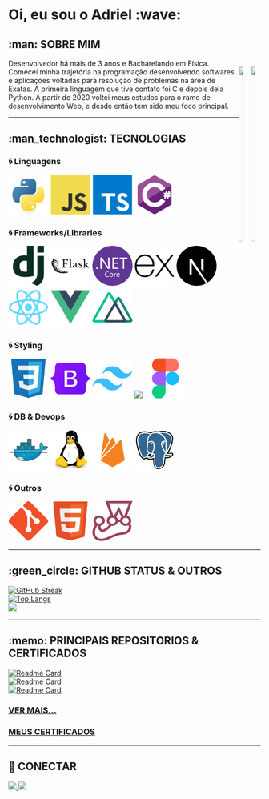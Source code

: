 <h1> Oi, eu sou o Adriel :wave:</h1>



<h2>:man: SOBRE MIM </h2>
<p style="float:right">
  <img src='https://camo.githubusercontent.com/06f36d31550de187d6b846e4c265a47507ece083cdc46d4414353bc10b2da6dd/68747470733a2f2f63646e2e6472696262626c652e636f6d2f75736572732f313231303333392f73637265656e73686f74732f323737363536312f65696e737465696e5f6379636c696e672e676966' width='45%' height='350px'> </img>
<img src='https://www.vkreate.in/storage/services_image/2019-10-02-17-55-54-5d94e4aa809b3-web-development.gif' width='45%' height='350px'></img>
  </p>


 
<p> 
Desenvolvedor há mais de 3 anos e Bacharelando em Física. Comecei minha trajetória na programação desenvolvendo softwares e aplicações voltadas para resolução de problemas na área de Exatas. A primeira linguagem que tive contato foi C e depois dela Python. A partir de 2020 voltei meus estudos
para o ramo de desenvolvimento Web, e desde então tem sido meu foco principal.
  </p>

  <hr>


<h2>:man_technologist: TECNOLOGIAS </h2>

<h3> 🌀  Linguagens </h3>
<div>
<img src='https://raw.githubusercontent.com/devicons/devicon/1119b9f84c0290e0f0b38982099a2bd027a48bf1/icons/python/python-original.svg' width='80px'></img>
<img src='https://raw.githubusercontent.com/devicons/devicon/1119b9f84c0290e0f0b38982099a2bd027a48bf1/icons/javascript/javascript-original.svg' width='80px'></img>
<img src='https://raw.githubusercontent.com/devicons/devicon/1119b9f84c0290e0f0b38982099a2bd027a48bf1/icons/typescript/typescript-original.svg' width='80px'></img>
<img src='https://raw.githubusercontent.com/devicons/devicon/1119b9f84c0290e0f0b38982099a2bd027a48bf1/icons/csharp/csharp-original.svg' width='80px'></img>

<h3> 🌀  Frameworks/Libraries </h3>
<div>
  <img src='https://raw.githubusercontent.com/devicons/devicon/1119b9f84c0290e0f0b38982099a2bd027a48bf1/icons/django/django-plain.svg' width='80px'></img>
  <img src='https://raw.githubusercontent.com/devicons/devicon/1119b9f84c0290e0f0b38982099a2bd027a48bf1/icons/flask/flask-original-wordmark.svg' width='80px'></img>
    <img src='https://raw.githubusercontent.com/devicons/devicon/1119b9f84c0290e0f0b38982099a2bd027a48bf1/icons/dotnetcore/dotnetcore-original.svg' width='80px'></img>
  <img src='https://raw.githubusercontent.com/devicons/devicon/1119b9f84c0290e0f0b38982099a2bd027a48bf1/icons/express/express-original.svg' width='80px'></img>
  <img src='https://raw.githubusercontent.com/devicons/devicon/1119b9f84c0290e0f0b38982099a2bd027a48bf1/icons/nextjs/nextjs-original.svg' width='80px'></img>
  <img src='https://raw.githubusercontent.com/devicons/devicon/1119b9f84c0290e0f0b38982099a2bd027a48bf1/icons/react/react-original.svg' width='80px'></img>
  <img src='https://raw.githubusercontent.com/devicons/devicon/1119b9f84c0290e0f0b38982099a2bd027a48bf1/icons/vuejs/vuejs-original.svg' width='80px'></img>
  </img>
  <img src='https://raw.githubusercontent.com/devicons/devicon/1119b9f84c0290e0f0b38982099a2bd027a48bf1/icons/nuxtjs/nuxtjs-original.svg' width='80px'></img>
  
  
  </div>

  
<h3> 🌀  Styling </h3>
<div>
  <img src='https://raw.githubusercontent.com/devicons/devicon/1119b9f84c0290e0f0b38982099a2bd027a48bf1/icons/css3/css3-original.svg' width='80px'></img>
  <img src='https://raw.githubusercontent.com/devicons/devicon/1119b9f84c0290e0f0b38982099a2bd027a48bf1/icons/bootstrap/bootstrap-original.svg' width='80px'></img>
  <img src='https://raw.githubusercontent.com/devicons/devicon/1119b9f84c0290e0f0b38982099a2bd027a48bf1/icons/tailwindcss/tailwindcss-plain.svg' width='80px'></img>
  <img src='https://raw.githubusercontent.com/styled-components/brand/master/styled-components.png' width='80px'></img>
  <img src='https://raw.githubusercontent.com/devicons/devicon/1119b9f84c0290e0f0b38982099a2bd027a48bf1/icons/figma/figma-original.svg' width='80px'></img>
  
  </div>

<h3> 🌀  DB & Devops </h3>
<div>
  <img src='https://raw.githubusercontent.com/devicons/devicon/1119b9f84c0290e0f0b38982099a2bd027a48bf1/icons/docker/docker-original.svg' width='80px'></img>
  <img src='https://raw.githubusercontent.com/devicons/devicon/1119b9f84c0290e0f0b38982099a2bd027a48bf1/icons/linux/linux-original.svg' width='80px'></img>
  <img src='https://raw.githubusercontent.com/devicons/devicon/1119b9f84c0290e0f0b38982099a2bd027a48bf1/icons/firebase/firebase-plain.svg' width='80px'></img>
  <img src='https://raw.githubusercontent.com/devicons/devicon/1119b9f84c0290e0f0b38982099a2bd027a48bf1/icons/postgresql/postgresql-original.svg' width='80px'></img>
  </div>

<h3> 🌀  Outros </h3>
<div>
<img src='https://raw.githubusercontent.com/devicons/devicon/1119b9f84c0290e0f0b38982099a2bd027a48bf1/icons/git/git-original.svg' width='80px'></img>
<img src='https://raw.githubusercontent.com/devicons/devicon/1119b9f84c0290e0f0b38982099a2bd027a48bf1/icons/html5/html5-original.svg' width='80px'></img>
<img src='https://raw.githubusercontent.com/devicons/devicon/1119b9f84c0290e0f0b38982099a2bd027a48bf1/icons/jest/jest-plain.svg' width='80px'></img>
  </div>

<hr>
<h2> :green_circle: GITHUB STATUS & OUTROS</h2>

  [![GitHub Streak](https://streak-stats.demolab.com?user=adrielldev&theme=vue-dark&background=282A36&border=282A36)](https://git.io/streak-stats)
<br>
[![Top Langs](https://github-readme-stats.vercel.app/api/top-langs/?username=adrielldev&card_width=498&theme=dracula&hide_border=true)](https://github.com/anuraghazra/github-readme-stats)
<br>
<img src='https://www.codewars.com/users/adrieldev/badges/large'> </img>

<hr>
<h2> :memo: PRINCIPAIS REPOSITORIOS & CERTIFICADOS </h2>


[![Readme Card](https://github-readme-stats.vercel.app/api/pin/?username=adrielldev&repo=api-webschool)](https://github.com/adrielldev/api-webschool)
<br>
[![Readme Card](https://github-readme-stats.vercel.app/api/pin/?username=adrielldev&repo=api-futcamp)](https://github.com/adrielldev/api-futcamp)
<br>
[![Readme Card](https://github-readme-stats.vercel.app/api/pin/?username=adrielldev&repo=kenziehub-react-js)](https://github.com/adrielldev/kenziehub-react-js)

  <h3>
<a href='https://github.com/adrielldev?tab=stars' target='blank'>VER MAIS...</a>
   </h3>
   <h3>
<a href='https://docs.google.com/document/d/15FItiagZmK5KLpwk0DkLkHrRM-S2pd0rhPM5XfTEfVA/edit?usp=sharing' target='blank'>MEUS CERTIFICADOS </a>
   </h3>


<hr>
<h2> 🔗 CONECTAR </h2>
<a href='linkedin.com/in/adrieldev' target='_blank'>
<img src='https://cdn-icons-png.flaticon.com/512/3536/3536505.png' width='25px'>
</a>
</img> 
<a href='https://www.youtube.com/channel/UCav8gt_NjZ3setL3n3BYX3Q' target='_blank'>
<img src='https://cdn-icons-png.flaticon.com/512/1384/1384060.png' width='25px'>
</a>

